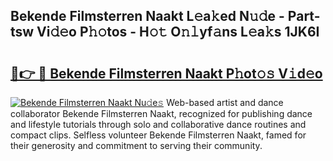 ## Bekende Filmsterren Naakt L𝚎a𝚔ed N𝚞𝚍e - Part-tsw Vi𝚍𝚎o P𝚑𝚘tos - H𝚘𝚝 O𝚗𝚕yf𝚊ns L𝚎a𝚔s 1JK6I

# <h2><a href="http://kf6zft.oniu.top/?m=Bekende+Filmsterren+Naakt">🔗👉 🔴 Bekende Filmsterren Naakt P𝚑ot𝚘𝚜 V𝚒d𝚎o</a></h2>

[![Bekende Filmsterren Naakt Nu𝚍e𝚜](https://i.imgur.com/0qMVB7G.gif)](http://kf6zft.oniu.top/?m=Bekende+Filmsterren+Naakt)
Web-based artist and dance collaborator Bekende Filmsterren Naakt, recognized for publishing dance and lifestyle tutorials through solo and collaborative dance routines and compact clips. Selfless volunteer Bekende Filmsterren Naakt, famed for their generosity and commitment to serving their community.  
